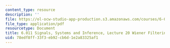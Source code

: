 ```yaml
---
content_type: resource
description: ''
file: https://ol-ocw-studio-app-production.s3.amazonaws.com/courses/6-011-signals-systems-and-inference-spring-2018/78edf8ff33f3eb92cb6d1e2a83325af1_MIT6_011S18lec20.pdf
file_type: application/pdf
resourcetype: Document
title: 6.011 Signals, Systems and Inference, Lecture 20 Wiener Filtering
uid: 78edf8ff-33f3-eb92-cb6d-1e2a83325af1
---
```

